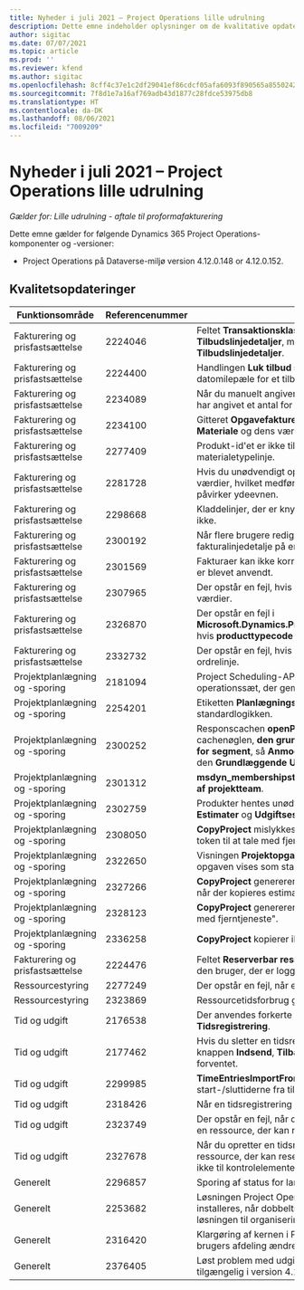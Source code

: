 ```yaml
---
title: Nyheder i juli 2021 – Project Operations lille udrulning
description: Dette emne indeholder oplysninger om de kvalitative opdateringer, der er tilgængelige i juli 2021-udgivelsen af Project Operations lille udrulning.
author: sigitac
ms.date: 07/07/2021
ms.topic: article
ms.prod: ''
ms.reviewer: kfend
ms.author: sigitac
ms.openlocfilehash: 8cff4c37e1c2df29041ef86cdcf05afa6093f890565a855024202e87fd533ea5
ms.sourcegitcommit: 7f8d1e7a16af769adb43d1877c28fdce53975db8
ms.translationtype: HT
ms.contentlocale: da-DK
ms.lasthandoff: 08/06/2021
ms.locfileid: "7009209"
---
```

# <a name="whats-new-july-2021---project-operations-lite-deployment"></a>Nyheder i juli 2021 – Project Operations lille udrulning

_Gælder for: Lille udrulning - aftale til proformafakturering_

Dette emne gælder for følgende Dynamics 365 Project Operations-komponenter og -versioner:

  - Project Operations på Dataverse-miljø version 4.12.0.148 or 4.12.0.152.

## <a name="quality-updates"></a>Kvalitetsopdateringer
| **Funktionsområde**              | **Referencenummer** | **Kvalitetsopdatering**                                                                                                                                                                                             |
|-------------------------------|----------------------|----------------------------------------------------------------------------------------------------------------------------------------------------------------------------------------------------------------|
| Fakturering og prisfastsættelse           | 2224046              | Feltet **Transaktionsklasse** kan redigeres under fanen **Tilbudslinjedetaljer**, men er låst, hvis du arbejder fra siden **Tilbudslinjedetaljer**.                                                                     |
| Fakturering og prisfastsættelse           | 2224400              | Handlingen **Luk tilbud som vundet** mislykkes, når der ikke er nogen datomilepæle for et tilbud.                                                                                                                                    |
| Fakturering og prisfastsættelse           | 2234089              | Når du manuelt angiver en produktbeskrivelse, ryddes der ikke, når du har angivet et antal for et materialeestimat.                                                                                                                         |
| Fakturering og prisfastsættelse           | 2234100              | Gitteret **Opgavefaktureringsopsætning** inkluderer ikke kolonnen **Materiale** og dens værdi under fanen **Opgavefakturering** i projektet.                                                                                                       |
| Fakturering og prisfastsættelse           | 2277409              | Produkt-id'et er ikke tilgængeligt i kontraktlinjedetaljerne for en materialetypelinje.                                                                                                                                        |
| Fakturering og prisfastsættelse           | 2281728              | Hvis du unødvendigt opretter en kontraktlinje, revurderes de faktiske værdier, hvilket medfører en betydelig stigning i datamængden og påvirker ydeevnen.                                                                                |
| Fakturering og prisfastsættelse           | 2298668              | Kladdelinjer, der er knyttet til en tilbagekaldt eller slettet udgift, fjernes ikke.                                                                                                                                     |
| Fakturering og prisfastsættelse           | 2300192              | Når flere brugere redigerer en faktura, kan der oprettes en ny fakturalinjedetalje på en bekræftet faktura.                                                                                   |
| Fakturering og prisfastsættelse           | 2301569              | Fakturaer kan ikke korrigeres, hvis et tilbageholdt forskudsbeløb på \$0 er blevet anvendt.                                                                                                                                        |
| Fakturering og prisfastsættelse           | 2307965              | Der opstår en fejl, hvis der oprettes en kategoripris med manglende værdier.                                                                                                                           |
| Fakturering og prisfastsættelse           | 2326870              | Der opstår en fejl i **Microsoft.Dynamics.ProjectService.Plugins.PostInvoserieLineDelete**, hvis **producttypecode** er null.                                                                            |
| Fakturering og prisfastsættelse           | 2332732              | Der opstår en fejl, hvis der oprettes en kontraktlinjemilepæl uden en ordrelinje.                                                                                                                |
| Projektplanlægning og -sporing | 2181094              | Project Scheduling-API'en understøtter nu PSS-logfiler og logfiler med operationssæt, der gemmes i 90 dage.                                                                                                                  |
| Projektplanlægning og -sporing | 2254201              | Etiketten **Planlægningstilstand** opdateres med detaljer, der beskriver standardlogikken.                                                                                                                                      |
| Projektplanlægning og -sporing | 2300252              | Responscachen **openProject** opdateres og inkluderer tokenejeren i cachenøglen, **den grundlæggende URL-adresse** og **URL-adressen for segment**, så **Anmod om URL-adresse** altid kan oprettes igen, hvis den **Grundlæggende URL-adresse** ændres. |
| Projektplanlægning og -sporing | 2301312              | **msdyn_membershipstatus** er blevet fjernet fra visningen **Medlemmer af projektteam**.                                                                                                                                        |
| Projektplanlægning og -sporing | 2302759              | Produkter hentes unødvendigt under fanerne **Ressourcetildelinger**, **Estimater** og **Udgiftsestimater**.                                                                                                        |
| Projektplanlægning og -sporing | 2308050              | **CopyProject** mislykkes på grund af fejlen "Det lykkedes ikke at få token til at tale med fjerntjeneste".                                                                                                                           |
| Projektplanlægning og -sporing | 2322650              | Visningen **Projektopgaveliste** er blevet opdateret, så datoen for opgaven vises som standard.                                                                                                            |
| Projektplanlægning og -sporing | 2327266              | **CopyProject** genererer fejlen "Nøglen blev ikke fundet i en ordbog", når der kopieres estimater.                                                                                                      |
| Projektplanlægning og -sporing | 2328123              | **CopyProject** genererer fejlen "Det lykkedes ikke at få token til at tale med fjerntjeneste".                                                                                                                          |
| Projektplanlægning og -sporing | 2336258              | **CopyProject** kopierer ikke ressourceplaceringsnavnene korrekt.                                                                                                                                                 |
| Fakturering og prisfastsættelse           | 2224476              | Feltet **Reserverbar ressource** går ikke korrekt tilbage til standarden for den bruger, der er logget på siden **Materialeforbrug**.                                                                                                            |
| Ressourcestyring           | 2277249              | Der opstår en fejl, når et ikke-projektbaseret ressourcekrav opdateres.                                                                                                            |
| Ressourcestyring           | 2323869              | Ressourcetidsforbrug genkendes ikke korrekt i filtrerede ressourcer.                                                                                                                                             |
| Tid og udgift              | 2176538              | Der anvendes forkerte filteroperatorer på kontrolelementet **Tidsregistrering**.                                                                                                                                                   |
| Tid og udgift              | 2177462              | Hvis du sletter en tidsregistrering i gitteret, opdateres statussen for knappen **Indsend**, **Tilbagekald**, **Slet** og **Rediger registrering** ikke som forventet.                                                                                        |
| Tid og udgift              | 2299985              | **TimeEntriesImportFromResourceAssignment** bevarer ikke start-/sluttiderne fra tildelingerne.                                                                                                  |
| Tid og udgift              | 2318426              | Når en tidsregistrering er indsendt, kan låste felter stadig redigeres.                                                                                                                                   |
| Tid og udgift              | 2323749              | Der opstår en fejl, når der oprettes en udgift under fanen **Relateret** for en ressource, der kan reserveres.                                                                                                      |
| Tid og udgift              | 2327678              | Når du opretter en tidsregistrering under fanen **Relateret** for en ressource, der kan reserveres, overføres den overordnede ressource ikke til kontrolelementet for tidsregistrering.                                                                            |
| Generelt                       | 2296857              | Sporing af status for langvarige job.                                                                                                                                                                        |
| Generelt                       | 2253682              | Løsningen Project Operations med dobbelt skrivning bør ikke installeres, når dobbeltskrivningskernen installeres i et miljø uden løsningen til organisering af dobbelt skrivning.                                                |
| Generelt                       | 2316420              | Klargøring af kernen i Project Service mislykkes, hvis programmets brugers afdeling ændres.                                                                                                                     |
| Generelt                       | 2376405              | Løst problem med udgiverstyret opdatering (kvalitetsopdatering er tilgængelig i version 4.12.0.152)                                                                                                                     |

